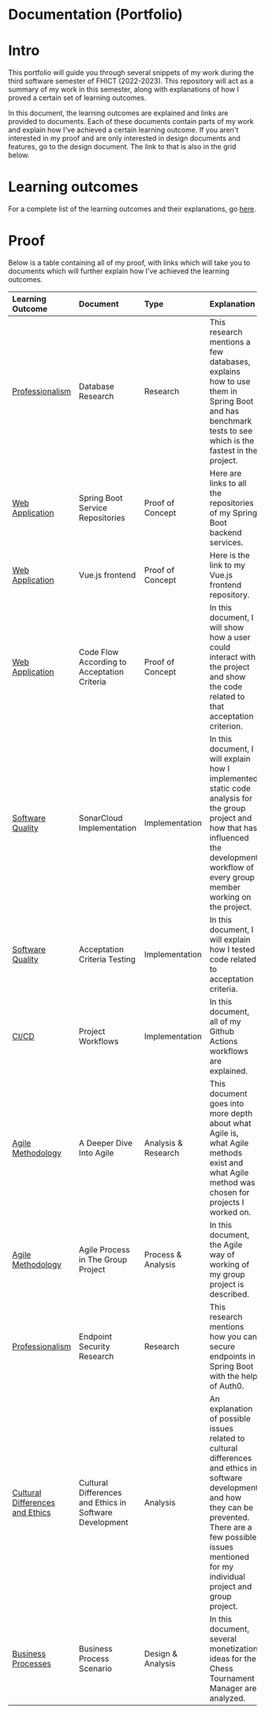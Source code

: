 # Documentation (Portfolio)

# Intro

This portfolio will guide you through several snippets of my work during the third software semester of FHICT (2022-2023). This repository will act as a summary of my work in this semester, along with explanations of how I proved a certain set of learning outcomes.

In this document, the learning outcomes are explained and links are provided to documents. Each of these documents contain parts of my work and explain how I've achieved a certain learning outcome. If you aren't interested in my proof and are only interested in design documents and features, go to the design document. The link to that is also in the grid below.

# Learning outcomes

For a complete list of the learning outcomes and their explanations, go [here](/Resources/Learning%20Outcomes.md).

# Proof

Below is a table containing all of my proof, with links which will take you to documents which will further explain how I've achieved the learning outcomes.

| Learning Outcome | Document | Type | Explanation |  Link |
|:-----------------|:---------|:-----|:------------|:-----:|
| [Professionalism](/Resources/Learning%20Outcomes.md#Professionalism) | Database Research | Research | This research mentions a few databases, explains how to use them in Spring Boot and has benchmark tests to see which is the fastest in the project. | [🔗](/Research/Database%20Research.md) |
| [Web Application](/Resources/Learning%20Outcomes.md#Web%20Application) | Spring Boot Service Repositories | Proof of Concept | Here are links to all the repositories of my Spring Boot backend services. | [tournament](https://github.com/ChessTournamentManager/tournament-svc) [player](https://github.com/ChessTournamentManager/player-svc) [rank](https://github.com/ChessTournamentManager/rank-svc) [match](https://github.com/ChessTournamentManager/match-svc) |
| [Web Application](/Resources/Learning%20Outcomes.md#Web%20Application) | Vue.js frontend | Proof of Concept | Here is the link to my Vue.js frontend repository. | [🔗](https://github.com/ChessTournamentManager/frontend) |uirements%20and%20Design) | Project Design | Design | In this document, I explain what my overall ideas were for the Chess Tournament Manager. Then I will go in more depth by comparing competitive projects to my ideas, show what the user stories are and show my architecture design. | [🔗](/Proof/Requirements%20and%20Design/Project%20Design.md) |
| [Web Application](/Resources/Learning%20Outcomes.md#Web%20Application) | Code Flow According to Acceptation Criteria | Proof of Concept | In this document, I will show how a user could interact with the project and show the code related to that acceptation criterion. | [🔗](/Proof/Web%20Application/Code%20Flow%20According%20to%20Acceptation%20Criteria.md) |
| [Software Quality](/Resources/Learning%20Outcomes.md#Software%20Quality) | SonarCloud Implementation | Implementation | In this document, I will explain how I implemented static code analysis for the group project and how that has influenced the development workflow of every group member working on the project. | [🔗](/Proof/Software%20Quality/SonarCloud%20Implementation.md) |
| [Software Quality]() | Acceptation Criteria Testing | Implementation | In this document, I will explain how I tested code related to acceptation criteria. | [🔗](/Proof/Software%20Quality/Acceptation%20Criteria%20Tests.md) |
| [CI/CD](/Resources/Learning%20Outcomes.md#CI%20and%20CD) | Project Workflows | Implementation | In this document, all of my Github Actions workflows are explained. | [🔗](/Proof/CI%20and%20CD/Project%20Workflows.md) |
| [Agile Methodology](/Resources/Learning%20Outcomes.md#Agile%20Methodology) | A Deeper Dive Into Agile | Analysis & Research | This document goes into more depth about what Agile is, what Agile methods exist and what Agile method was chosen for projects I worked on. | [🔗](/Proof/Agile%20Methodology/A%20Deeper%20Dive%20Into%20Agile.md) |
| [Agile Methodology](/Resources/Learning%20Outcomes.md#Agile%20Methodology) | Agile Process in The Group Project | Process & Analysis | In this document, the Agile way of working of my group project is described. | [🔗](/Proof/Agile%20Methodology/Agile%20Process%20in%20The%20Group%20Project.md) |
| [Professionalism](/Resources/Learning%20Outcomes.md#Professionalism) | Endpoint Security Research | Research | This research mentions how you can secure endpoints in Spring Boot with the help of Auth0. | [🔗](/Research/Spring%20Boot%20Endpoint%20Security.md) |
| [Cultural Differences and Ethics](/Resources/Learning%20Outcomes.md#Cultural%20Differences%20and%20Ethics) | Cultural Differences and Ethics in Software Development | Analysis | An explanation of possible issues related to cultural differences and ethics in software development and how they can be prevented. There are a few possible issues mentioned for my individual project and group project. | [🔗](/Proof/Cultural%20Differences%20and%20Ethics/Cultural%20Differences%20and%20Ethics%20in%20Software%20Development.md) |
| [Business Processes](/Resources/Learning%20Outcomes.md#Business%20Processes) | Business Process Scenario | Design & Analysis | In this document, several monetization ideas for the Chess Tournament Manager are analyzed. | [🔗](/Proof/Business%20Processes/Business%20Process%20Scenario.md) |